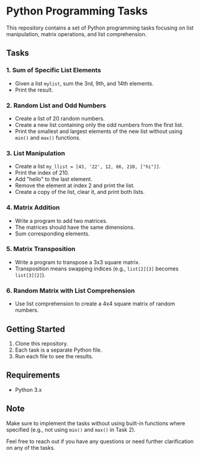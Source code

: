 # Python Programming Tasks

This repository contains a set of Python programming tasks focusing on list manipulation, matrix operations, and list comprehension.

## Tasks

### 1. Sum of Specific List Elements
- Given a list `mylist`, sum the 3rd, 9th, and 14th elements.
- Print the result.

### 2. Random List and Odd Numbers
- Create a list of 20 random numbers.
- Create a new list containing only the odd numbers from the first list.
- Print the smallest and largest elements of the new list without using `min()` and `max()` functions.

### 3. List Manipulation
- Create a list `my_llist = [43, '22', 12, 66, 210, ["hi"]]`.
- Print the index of 210.
- Add "hello" to the last element.
- Remove the element at index 2 and print the list.
- Create a copy of the list, clear it, and print both lists.

### 4. Matrix Addition
- Write a program to add two matrices.
- The matrices should have the same dimensions.
- Sum corresponding elements.

### 5. Matrix Transposition
- Write a program to transpose a 3x3 square matrix.
- Transposition means swapping indices (e.g., `list[2][3]` becomes `list[3][2]`).

### 6. Random Matrix with List Comprehension
- Use list comprehension to create a 4x4 square matrix of random numbers.

## Getting Started

1. Clone this repository.
2. Each task is a separate Python file.
3. Run each file to see the results.

## Requirements

- Python 3.x

## Note

Make sure to implement the tasks without using built-in functions where specified (e.g., not using `min()` and `max()` in Task 2).

Feel free to reach out if you have any questions or need further clarification on any of the tasks.